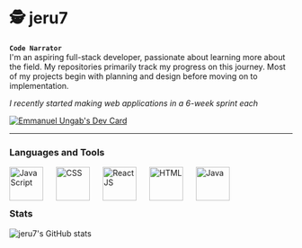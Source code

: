 # 🕵️ jeru7
**`Code Narrator`**
<br>
I'm an aspiring full-stack developer, passionate about learning more about the field. My repositories primarily track my progress on this journey. Most of my projects begin with planning and design before moving on to implementation.

*I recently started making web applications in a 6-week sprint each*

<a href="https://app.daily.dev/jeru7"><img src="https://api.daily.dev/devcards/v2/r9VEteLykd02xpxgWQJ3I.png?type=wide&r=66z" width="" alt="Emmanuel Ungab's Dev Card"/></a>

---

### Languages and Tools
<img align="left" alt="JavaScript" width="60px" style="padding-right: 20px;" src="https://cdn.jsdelivr.net/gh/devicons/devicon@latest/icons/javascript/javascript-original.svg">
<img align="left" alt="CSS" width="60px" style="padding-right: 20px;" src="https://cdn.jsdelivr.net/gh/devicons/devicon@latest/icons/css3/css3-original.svg">
<img align="left" alt="ReactJS" width="60px" style="padding-right: 20px;" src="https://cdn.jsdelivr.net/gh/devicons/devicon@latest/icons/react/react-original.svg">
<img align="left" alt="HTML" width="60px" style="padding-right: 20px;" src="https://cdn.jsdelivr.net/gh/devicons/devicon@latest/icons/html5/html5-original.svg">
<img align="left" alt="Java" width="60px" style="padding-right: 20px;" src="https://cdn.jsdelivr.net/gh/devicons/devicon@latest/icons/java/java-original.svg">

<br> 

<br>


#
### Stats
![jeru7's GitHub stats](https://github-readme-stats.vercel.app/api?username=jeru7&show_icons=true&theme=gotham)
